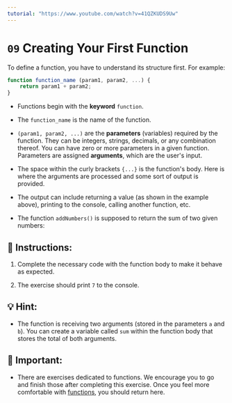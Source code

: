 ```yaml
---
tutorial: "https://www.youtube.com/watch?v=41QZKUDS9Uw"
---
```


# `09` Creating Your First Function

To define a function, you have to understand its structure first. For example:

```js
function function_name (param1, param2, ...) {
    return param1 + param2;
}
```

+ Functions begin with the **keyword** `function`.

+ The `function_name` is the name of the function.

+ `(param1, param2, ...)` are the **parameters** (variables) required by the function. They can be integers, strings, decimals, or any combination thereof. You can have zero or more parameters in a given function.  Parameters are assigned **arguments**, which are the user's input.

+ The space within the curly brackets `{...}` is the function's body.  Here is where the arguments are processed and some sort of output is provided. 

+ The output can include returning a value (as shown in the example above), printing to the console, calling another function, etc.

+ The function `addNumbers()` is supposed to return the sum of two given numbers:

## 📝 Instructions:

1. Complete the necessary code with the function body to make it behave as expected.

2. The exercise should print `7` to the console.

## 💡 Hint:

- The function is receiving two arguments (stored in the parameters `a` and `b`). You can create a variable called `sum` within the function body that stores the total of both arguments.

## 🔎 Important:

+ There are exercises dedicated to functions. We encourage you to go and finish those after completing this exercise. Once you feel more comfortable with [functions](https://github.com/4GeeksAcademy/javascript-functions-exercises-tutorial), you should return here.
